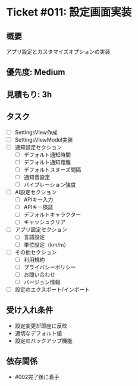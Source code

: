 # Ticket #011: 設定画面実装

## 概要
アプリ設定とカスタマイズオプションの実装

## 優先度: Medium
## 見積もり: 3h

## タスク
- [ ] SettingsView作成
- [ ] SettingsViewModel実装
- [ ] 通知設定セクション
  - [ ] デフォルト通知時間
  - [ ] デフォルト通知距離
  - [ ] デフォルトスヌーズ間隔
  - [ ] 通知音設定
  - [ ] バイブレーション強度
- [ ] AI設定セクション
  - [ ] APIキー入力
  - [ ] APIキー検証
  - [ ] デフォルトキャラクター
  - [ ] キャッシュクリア
- [ ] アプリ設定セクション
  - [ ] 言語設定
  - [ ] 単位設定（km/m）
- [ ] その他セクション
  - [ ] 利用規約
  - [ ] プライバシーポリシー
  - [ ] お問い合わせ
  - [ ] バージョン情報
- [ ] 設定のエクスポート/インポート

## 受け入れ条件
- 設定変更が即座に反映
- 適切なデフォルト値
- 設定のバックアップ機能

## 依存関係
- #002完了後に着手
